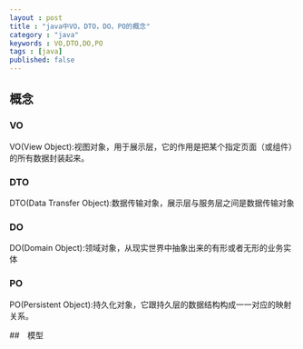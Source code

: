 ```yaml
---
layout : post
title : "java中VO，DTO，DO，PO的概念"
category : "java"
keywords : VO,DTO,DO,PO
tags : [java]
published: false
---
```


## 概念

### VO

VO(View Object):视图对象，用于展示层，它的作用是把某个指定页面（或组件）的所有数据封装起来。

### DTO

DTO(Data Transfer Object):数据传输对象，展示层与服务层之间是数据传输对象

### DO

DO(Domain Object):领域对象，从现实世界中抽象出来的有形或者无形的业务实体

### PO

PO(Persistent Object):持久化对象，它跟持久层的数据结构构成一一对应的映射关系。

##　模型



